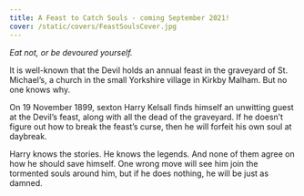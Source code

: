 ```yaml
---
title: A Feast to Catch Souls - coming September 2021!
cover: /static/covers/FeastSoulsCover.jpg
---
```


*Eat not, or be devoured yourself.*

It is well-known that the Devil holds an annual feast in the graveyard of St. Michael’s, a church in the small Yorkshire village in Kirkby Malham. But no one knows why.

On 19 November 1899, sexton Harry Kelsall finds himself an unwitting guest at the Devil’s feast, along with all the dead of the graveyard. If he doesn’t figure out how to break the feast’s curse, then he will forfeit his own soul at daybreak.

Harry knows the stories. He knows the legends. And none of them agree on how he should save himself. One wrong move will see him join the tormented souls around him, but if he does nothing, he will be just as damned.
